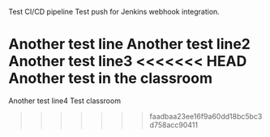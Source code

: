 Test CI/CD pipeline
Test push for Jenkins webhook integration.

Another test line
Another test line2
Another test line3
<<<<<<< HEAD
Another test in the classroom
=======
Another test line4
Test classroom
>>>>>>> faadbaa23ee16f9a60dd18bc5bc3d758acc90411

